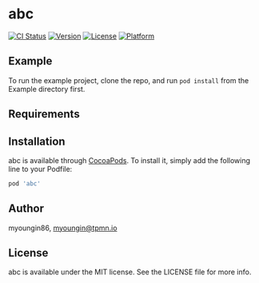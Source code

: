 # abc

[![CI Status](https://img.shields.io/travis/myoungin86/abc.svg?style=flat)](https://travis-ci.org/myoungin86/abc)
[![Version](https://img.shields.io/cocoapods/v/abc.svg?style=flat)](https://cocoapods.org/pods/abc)
[![License](https://img.shields.io/cocoapods/l/abc.svg?style=flat)](https://cocoapods.org/pods/abc)
[![Platform](https://img.shields.io/cocoapods/p/abc.svg?style=flat)](https://cocoapods.org/pods/abc)

## Example

To run the example project, clone the repo, and run `pod install` from the Example directory first.

## Requirements

## Installation

abc is available through [CocoaPods](https://cocoapods.org). To install
it, simply add the following line to your Podfile:

```ruby
pod 'abc'
```

## Author

myoungin86, myoungin@tpmn.io

## License

abc is available under the MIT license. See the LICENSE file for more info.
